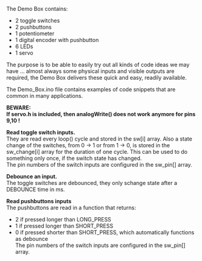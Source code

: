 The Demo Box contains:
- 2 toggle switches
- 2 pushbuttons
- 1 potentiometer
- 1 digital encoder with pushbutton
- 6 LEDs
- 1 servo

The purpose is to be able to easily try out all kinds of code ideas we may have ... almost always some physical inputs and visible outputs are required, the Demo Box delivers these quick and easy, readily available.

The Demo_Box.ino file contains examples of code snippets that are common in many applications.

**BEWARE:   
If servo.h is included, then analogWrite() does not work anymore for pins 9,10 !**

**Read toggle switch inputs.**  
They are read every loop() cycle and stored in the sw[i] array. Also a state change of the switches, from 0 -> 1 or from 1 -> 0, is stored in the sw_change[i] array for the duration of one cycle. This can be used to do something only once, if the switch state has changed.  
The pin numbers of the switch inputs are configured in the sw_pin[] array.

**Debounce an input.**  
The toggle switches are debounced, they only schange state after a DEBOUNCE time in ms.

**Read pushbuttons inputs**  
The pushbuttons are read in a function that returns:
- 2 if pressed longer than LONG_PRESS
- 1 if pressed longer than SHORT_PRESS
- 0 if pressed shorter than SHORT_PRESS, which automatically functions as debounce  
The pin numbers of the switch inputs are configured in the sw_pin[] array.
